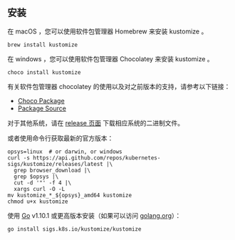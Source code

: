 [release 页面]: /../../releases
[Go]: https://golang.org
[golang.org]: https://golang.org

## 安装

在 macOS ，您可以使用软件包管理器 Homebrew 来安装 kustomize 。

    brew install kustomize

在 windows ，您可以使用软件包管理器 Chocolatey 来安装 kustomize 。

    choco install kustomize

有关软件包管理器 chocolatey 的使用以及对之前版本的支持，请参考以下链接：
- [Choco Package](https://chocolatey.org/packages/kustomize)
- [Package Source](https://github.com/kenmaglio/choco-kustomize)

对于其他系统，请在 [release 页面] 下载相应系统的二进制文件。

或者使用命令行获取最新的官方版本：

```
opsys=linux  # or darwin, or windows
curl -s https://api.github.com/repos/kubernetes-sigs/kustomize/releases/latest |\
  grep browser_download |\
  grep $opsys |\
  cut -d '"' -f 4 |\
  xargs curl -O -L
mv kustomize_*_${opsys}_amd64 kustomize
chmod u+x kustomize
```

使用 [Go] v1.10.1 或更高版本安装（如果可以访问 [golang.org]）：

<!-- @installkustomize @testAgainstLatestRelease -->
```
go install sigs.k8s.io/kustomize/kustomize
```
